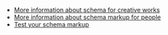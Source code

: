 <ul>
	<li><a href="https://schema.org/CreativeWork">More information about schema for creative works</a></li>
	<li><a href="https://schema.org/Person">More information about schema markup for people</a></li>
	<li><a href="https://search.google.com/structured-data/testing-tool">Test your schema markup</a></li>
</ul>
